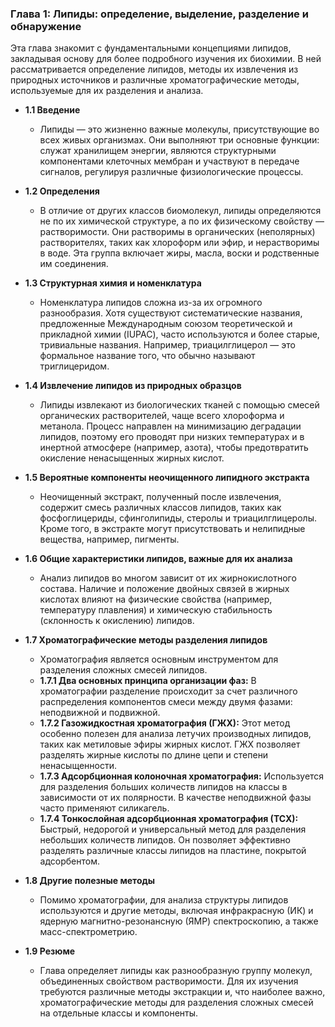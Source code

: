 ### **Глава 1: Липиды: определение, выделение, разделение и обнаружение**

Эта глава знакомит с фундаментальными концепциями липидов, закладывая основу для более подробного изучения их биохимии. В ней рассматривается определение липидов, методы их извлечения из природных источников и различные хроматографические методы, используемые для их разделения и анализа.

*   **1.1 Введение**
    *   Липиды — это жизненно важные молекулы, присутствующие во всех живых организмах. Они выполняют три основные функции: служат хранилищем энергии, являются структурными компонентами клеточных мембран и участвуют в передаче сигналов, регулируя различные физиологические процессы.

*   **1.2 Определения**
    *   В отличие от других классов биомолекул, липиды определяются не по их химической структуре, а по их физическому свойству — растворимости. Они растворимы в органических (неполярных) растворителях, таких как хлороформ или эфир, и нерастворимы в воде. Эта группа включает жиры, масла, воски и родственные им соединения.

*   **1.3 Структурная химия и номенклатура**
    *   Номенклатура липидов сложна из-за их огромного разнообразия. Хотя существуют систематические названия, предложенные Международным союзом теоретической и прикладной химии (IUPAC), часто используются и более старые, тривиальные названия. Например, триацилглицерол — это формальное название того, что обычно называют триглицеридом.

*   **1.4 Извлечение липидов из природных образцов**
    *   Липиды извлекают из биологических тканей с помощью смесей органических растворителей, чаще всего хлороформа и метанола. Процесс направлен на минимизацию деградации липидов, поэтому его проводят при низких температурах и в инертной атмосфере (например, азота), чтобы предотвратить окисление ненасыщенных жирных кислот.

*   **1.5 Вероятные компоненты неочищенного липидного экстракта**
    *   Неочищенный экстракт, полученный после извлечения, содержит смесь различных классов липидов, таких как фосфоглицериды, сфинголипиды, стеролы и триацилглицеролы. Кроме того, в экстракте могут присутствовать и нелипидные вещества, например, пигменты.

*   **1.6 Общие характеристики липидов, важные для их анализа**
    *   Анализ липидов во многом зависит от их жирнокислотного состава. Наличие и положение двойных связей в жирных кислотах влияют на физические свойства (например, температуру плавления) и химическую стабильность (склонность к окислению) липидов.

*   **1.7 Хроматографические методы разделения липидов**
    *   Хроматография является основным инструментом для разделения сложных смесей липидов.
    *   **1.7.1 Два основных принципа организации фаз:** В хроматографии разделение происходит за счет различного распределения компонентов смеси между двумя фазами: неподвижной и подвижной.
    *   **1.7.2 Газожидкостная хроматография (ГЖХ):** Этот метод особенно полезен для анализа летучих производных липидов, таких как метиловые эфиры жирных кислот. ГЖХ позволяет разделять жирные кислоты по длине цепи и степени ненасыщенности.
    *   **1.7.3 Адсорбционная колоночная хроматография:** Используется для разделения больших количеств липидов на классы в зависимости от их полярности. В качестве неподвижной фазы часто применяют силикагель.
    *   **1.7.4 Тонкослойная адсорбционная хроматография (ТСХ):** Быстрый, недорогой и универсальный метод для разделения небольших количеств липидов. Он позволяет эффективно разделять различные классы липидов на пластине, покрытой адсорбентом.

*   **1.8 Другие полезные методы**
    *   Помимо хроматографии, для анализа структуры липидов используются и другие методы, включая инфракрасную (ИК) и ядерную магнитно-резонансную (ЯМР) спектроскопию, а также масс-спектрометрию.

*   **1.9 Резюме**
    *   Глава определяет липиды как разнообразную группу молекул, объединенных свойством растворимости. Для их изучения требуются различные методы экстракции и, что наиболее важно, хроматографические методы для разделения сложных смесей на отдельные классы и компоненты.
